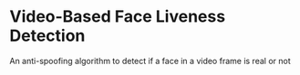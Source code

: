 # Video-Based Face Liveness Detection
An anti-spoofing algorithm to detect if a face in a video frame is real or not
